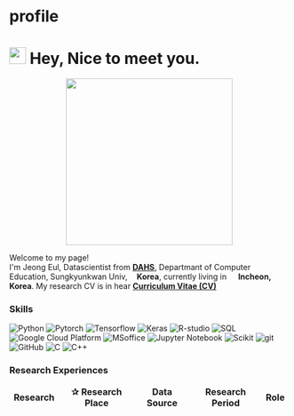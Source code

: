 # profile

<h1><img src="https://emojis.slackmojis.com/emojis/images/1531849430/4246/blob-sunglasses.gif? 1531849430" width="30"/> Hey, Nice to meet you.</h1>
<p align="center"><img src="https://user-images.githubusercontent.com/122766824/233268630-c46a25e2-47f4-4006-8fd6-62b5620271b1.png" width="300"/></p>
<p>Welcome to my page! </br> I'm Jeong Eul, Datascientist from <a href="https://dahs.korea.ac.kr/home"><b>DAHS</b>,</a> Departmant of Computer Education, Sungkyunkwan Univ, <img src="https://i.ibb.co/3087dtg/south-korea.png" width="13"/><b>Korea</b>, currently living in <img src="https://i.ibb.co/3087dtg/south-korea.png" width="13"/> <b>Incheon, Korea</b>. My research CV is in
hear
<a href="https://drive.google.com/file/d/1IjF64yBxYT5_CG_EiLFeKOTKPKieMHtc/view?usp=sharing"><b>Curriculum Vitae (CV)</b></a> </p>
<h3>Skills</h3>
<p>
<img alt="Python" src="https://img.shields.io/badge/-Python-45b8d8?style=flat-square&logo=python&logoColor=white" />
<img alt="Pytorch" src="https://img.shields.io/badge/-Pytorch-8DD6F9?style=flat-square&logo=Pytorch&logoColor=white" />
<img alt="Tensorflow" src="https://img.shields.io/badge/-Tensorflow-46a2f1?style=flat-square&logo=Tensorflow&logoColor=white" />
<img alt="Keras" src="https://img.shields.io/badge/-Keras-2088FF?style=flat-square&logo=Keras&logoColor=white" />
<img alt="R-studio" src="https://img.shields.io/badge/-Rstudio-007ACC?style=flat-square&logo=Rstudio&logoColor=white" />
<img alt="SQL" src="https://img.shields.io/badge/-SQL-007ACC?style=flat-square&logo=mysql&logoColor=white" />
<img alt="Google Cloud Platform" src="https://img.shields.io/badge/-Google_Cloud_Platform-1a73e8?style=flat-square&logo=google-cloud&logoColor=white" />
<img alt="MSoffice" src="https://img.shields.io/badge/-MSoffice-5849BE?style=flat-square&logo=Microsoft%20Office&logoColor=white" />
<img alt="Jupyter Notebook" src="https://img.shields.io/badge/-Jupyter-311C87?style=flat-square&logo=Jupyter&logoColor=white" />
<img alt="Scikit" src="https://img.shields.io/badge/-Scikit%20Learn-E10098?style=flat-square&logo=Scikit-Learn&logoColor=white" />
<img alt="git" src="https://img.shields.io/badge/-Git-F05032?style=flat-square&logo=git&logoColor=white" />
<img alt="GitHub" src="https://img.shields.io/badge/-GitHub-ea2845?style=flat-square&logo=GitHub&logoColor=white" />
<img alt="C" src="https://img.shields.io/badge/-C-DD0031?style=flat-square&logo=C&logoColor=white" />
<img alt="C++" src="https://img.shields.io/badge/-C++-CB3837?style=flat-square&logo=C%2B%2B&logoColor=white" />
</p>
<h3>Research Experiences</h3>
<table>
<thead align="center">
<tr>
<td><b>Research</b></td>
<td><b>✰ Research Place</b></td>
<td><b>Data Source</b></td>
<td><b>Research Period</b></td>
<td><b>Role</b></td>
</tr>
</thead>
</table>

